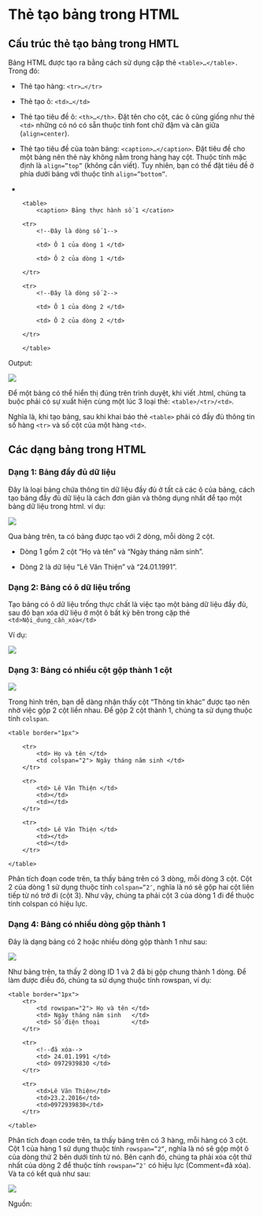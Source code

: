 # Thẻ tạo bảng trong HTML

## Cấu trúc thẻ tạo bảng trong HMTL

Bảng HTML được tạo ra bằng cách sử dụng cặp thẻ `<table>…</table>.` Trong đó:

+ Thẻ tạo hàng: `<tr>…</tr>`

+ Thẻ tạo ô: `<td>…</td>`

+ Thẻ tạo tiêu đề ô: `<th>…</th>`. Đặt tên cho cột, các ô cũng giống như thẻ `<td>` những có nó có sẵn thuộc tính font chữ đậm và căn giữa (`align=center`).

+ Thẻ tạo tiêu đề của toàn bảng: `<caption>…</caption>`. Đặt tiêu đề cho một bảng nên thẻ này không nằm trong hàng hay cột. Thuộc tính mặc định là `align=”top”` (không cần viết). Tuy nhiên, bạn có thể đặt tiêu đề ở phía dưới bảng với thuộc tính `align=”bottom”`.
+

        <table>
            <caption> Bảng thực hành số 1 </cation>

        <tr>
            <!--Đây là dòng số 1-->

            <td> Ô 1 của dòng 1 </td>

            <td> Ô 2 của dòng 1 </td>

        </tr>

        <tr>
            <!--Đây là dòng số 2-->

            <td> Ô 1 của dòng 2 </td>

            <td> Ô 2 của dòng 2 </td>

        </tr>

        </table>

Output:

![](https://giuseart.com/wp-content/uploads/2017/02/Tao-the-chen-bang-trong-html.jpg)

Để một bảng có thể hiển thị đúng trên trình duyệt, khi viết .html, chúng ta buộc phải có sự xuất hiện cùng một lúc 3 loại thẻ: `<table>/<tr>/<td>`. 

Nghĩa là, khi tạo bảng, sau khi khai báo thẻ `<table>` phải có đầy đủ thông tin số hàng `<tr>` và số cột của một hàng `<td>`.

## Các dạng bảng trong HTML

### Dạng 1: Bảng đầy đủ dữ liệu

Đây là loại bảng chứa thông tin dữ liệu đầy đủ ở tất cả các ô của bảng, cách tạo bảng đầy đủ dữ liệu là cách đơn giản và thông dụng nhất để tạo một bảng dữ liệu trong html. ví dụ:

![](https://giuseart.com/wp-content/uploads/2017/02/b%E1%BA%A3ng-%C4%91%E1%BA%A7y-%C4%91%E1%BB%A7-d%E1%BB%AF-li%E1%BB%87u-trong-html-1.png)

Qua bảng trên, ta có bảng được tạo với 2 dòng, mỗi dòng 2 cột.

+ Dòng 1 gồm 2 cột “Họ và tên” và “Ngày tháng năm sinh”.

+ Dòng 2 là dữ liệu “Lê Văn Thiện” và “24.01.1991”.


### Dạng 2: Bảng có ô dữ liệu trống

Tạo bảng có ô dữ liệu trống thực chất là việc tạo một bảng dữ liệu đầy đủ, sau đó bạn xóa dữ liệu ở một ô bất kỳ bên trong cặp thẻ 
`<td>Nội_dung_cần_xóa</td>` 

Ví dụ:

![](https://giuseart.com/wp-content/uploads/2017/02/B%E1%BA%A3ng-c%C3%B3-%C3%B4-d%E1%BB%AF-li%E1%BB%87u-tr%E1%BB%91ng-trong-html.png)

### Dạng 3: Bảng có nhiều cột gộp thành 1 cột

![](https://giuseart.com/wp-content/uploads/2017/02/d%E1%BA%A1ng-b%E1%BA%A3ng-c%C3%B3-2-c%E1%BB%99t-g%E1%BB%99p-l%C3%A0m-2-c%E1%BB%99t-trong-html.png)

Trong hình trên, bạn dễ dàng nhận thấy cột “Thông tin khác” được tạo nên nhờ việc gộp 2 cột liền nhau. Để gộp 2 cột thành 1, chúng ta sử dụng thuộc tính `colspan`.

```
<table border="1px">

	<tr>
		<td> Họ và tên </td>
		<td colspan="2"> Ngày tháng năm sinh </td>
	</tr>

	<tr>
		<td> Lê Văn Thiện </td>
		<td></td>
		<td></td>
	</tr>

	<tr>
		<td> Lê Văn Thiện </td>
		<td></td>
		<td></td>
	</tr>

</table>
```

Phân tích đoạn code trên, ta thấy bảng trên có 3 dòng, mỗi dòng 3 cột. Cột 2 của dòng 1 sử dụng thuộc tính `colspan=”2″`, nghĩa là nó sẽ gộp hai cột liên tiếp từ nó trở đi (cột 3). Như vậy, chúng ta phải cột 3 của dòng 1 đi để thuộc tính colspan có hiệu lực.


### Dạng 4: Bảng có nhiều dòng gộp thành 1

Đây là dạng bảng có 2 hoặc nhiều dòng gộp thành 1 như sau:

![](https://giuseart.com/wp-content/uploads/2017/02/b%E1%BA%A3ng-c%C3%B3-2-d%C3%B2ng-g%E1%BB%99p-l%C3%A0m-1.png)

Như bảng trên, ta thấy 2 dòng ID 1 và 2 đã bị gộp chung thành 1 dòng. Để làm được điều đó, chúng ta sử dụng thuộc tính rowspan, ví dụ:

```
<table border="1px">
	<tr>
		<td rowspan="2"> Họ và tên </td>
		<td> Ngày tháng năm sinh   </td>
		<td> Số điện thoại         </td>
	</tr>

	<tr>
		<!--đã xóa-->
		<td> 24.01.1991 </td>
		<td> 0972939830 </td>
	</tr>

	<tr>
		<td>Lê Văn Thiện</td>
		<td>23.2.2016</td>
		<td>0972939830</td>
	</tr>

</table>
```
Phân tích đoạn code trên, ta thấy bảng trên có 3 hàng, mỗi hàng có 3 cột. Cột 1 của hàng 1 sử dụng thuộc tính `rowspan=”2“`, nghĩa là nó sẽ gộp một ô của dòng thứ 2 bên dưới tính từ nó. Bên cạnh đó, chúng ta phải xóa cột thứ nhất của dòng 2 để thuộc tính `rowspan=”2″` có hiệu lực (Comment=đã xóa).  Và ta có kết quả như sau:

![](https://giuseart.com/wp-content/uploads/2017/02/g%E1%BB%99p-nhi%E1%BB%81u-h%C3%A0ng-th%C3%A0nh-1-trong-html.png)


Nguồn: [](https://giuseart.com/the-tao-bang-trong-html/)